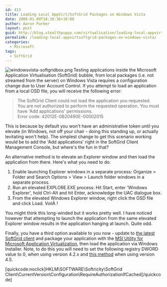 ```yaml
---
id: 413
title: Loading Local AppVirt/SoftGrid Packages on Windows Vista
date: 2008-01-09T18:38:36+10:00
author: Aaron Parker
layout: post
guid: http://blog.stealthpuppy.com/virtualisation/loading-local-appvirtsoftgrid-packages-on-windows-vista
permalink: /loading-local-appvirtsoftgrid-packages-on-windows-vista/
categories:
  - Microsoft
tags:
  - SoftGrid
---
```

<img src="https://stealthpuppy.com/wp-content/uploads/2008/02/windowsvista-softgridbox.png" align="left" alt="windowsvista-softgridbox.png" />Testing applications inside the Microsoft Application Virtualisation (SoftGrid) bubble, from local packages (i.e. not streamed from the server) on Windows Vista requires a configuration change due to User Account Control. If you attempt to load an application from a local OSD file, you will receive the following error:

> The SoftGrid Client could not load the application you requested.  
> You are not authorized to perform the requested operation. You must have 'Add applications' permissions.  
> Error code: 42012E-0B20490E-00002015

This is because by default you won't have an administrative token until you elevate (in Windows, not off your chair - doing this standing up, or actually levitating won't help). The simplest change to get this scenario working would be to add the 'Add applications' right in the SoftGrid Client Management Console, but where's the fun in that?

An alternative method is to elevate an Explorer window and then load the application from there. Here's what you need to do:

  1. Enable launching Explorer windows in a separate process: Organize > Folder and Search Options > View > Launch folder windows in a separate process.
  2. Run an elevated EXPLORE.EXE process: Hit Start, enter 'Windows Explorer', hold Ctrl-Alt and hit Enter, acknowledge the UAC dialogue box.
  3. From the elevated Windows Explorer window, right click the OSD file and click Load. VoilÃ !

You might think this long-winded but it works pretty well. I have noticed however that attempting to launch the application from the same elevated Explorer window results in the application hanging at launch. Quite odd.

Finally, you have a third option available to you now - update to [the latest SoftGrid client](http://support.microsoft.com/kb/941408) and package your application with the [MSI Utility for Microsoft Application Virtualization](https://stealthpuppy.com/off-site-news/msi-utility-for-microsoft-application-virtualization-available), then load the application via Windows Installer. Note, to do this you will need to set the following registry DWORD value to 0, when using version 4.2.x and [this method](https://stealthpuppy.com/virtualisation/enable-streaming-from-file-in-softgrid-45) when using version 4.5.

[quickcode:noclick]HKLM\SOFTWARE\Softricity\SoftGrid Client\CurrentVersion\Configuration\RequireAuthorizationIfCached[/quickcode]